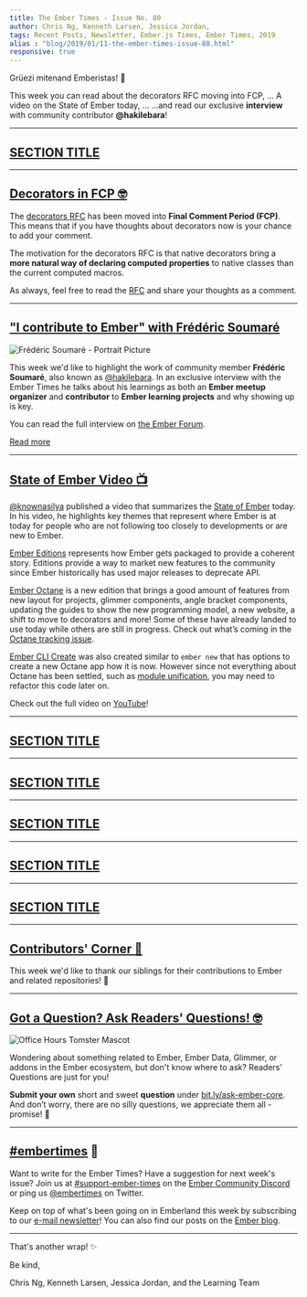 ```yaml
---
title: The Ember Times - Issue No. 80
author: Chris Ng, Kenneth Larsen, Jessica Jordan,
tags: Recent Posts, Newsletter, Ember.js Times, Ember Times, 2019
alias : "blog/2019/01/11-the-ember-times-issue-80.html"
responsive: true
---
```


Grüezi mitenand Emberistas! 🐹

This week you can read about the decorators RFC moving into FCP, ...
A video on the State of Ember today, ...
...and read our exclusive **interview** with community contributor **@hakilebara**!

---

## [SECTION TITLE](#section-url)


---
## [Decorators in FCP 🤓](https://github.com/emberjs/rfcs/pull/408)
<!-- alex ignore period -->
The [decorators RFC](https://github.com/NullVoxPopuli/rfcs/blob/decorators/text/0000-decorators.md) has been moved into **Final Comment Period (FCP)**. This means that if you have thoughts about decorators now is your chance to add your comment.

The motivation for the decorators RFC is that native decorators bring a **more natural way of declaring computed properties** to native classes than the current computed macros.

As always, feel free to read the [RFC](https://github.com/NullVoxPopuli/rfcs/blob/decorators/text/0000-decorators.md) and share your thoughts as a comment.

---

## ["I contribute to Ember" with Frédéric Soumaré](https://discuss.emberjs.com/t/i-contribute-to-ember-with-frederic-soumare/15995)

<div class="float-right padded portrait-frame"><img alt="Frédéric Soumaré - Portrait Picture" title="Frédéric Soumaré" src="/images/blog/emberjstimes/hakilebara.png" /></div>

This week we'd like to highlight the work of community member **Frédéric Soumaré**, also known as [@hakilebara](https://github.com/hakilebara).
In an exclusive interview with the Ember Times he talks about his learnings as both an **Ember meetup organizer** and **contributor** to **Ember learning projects** and why showing up is key.

You can read the full interview on [the Ember Forum](https://discuss.emberjs.com/t/i-contribute-to-ember-with-frederic-soumare/15995).

<a class="ember-button ember-button--centered" href="https://discuss.emberjs.com/t/i-contribute-to-ember-with-frederic-soumare/15995">Read more</a>


---

## [State of Ember Video 📺](https://youtu.be/rPxOhSu-VOk)

[@knownasilya](https://github.com/knownasilya) published a video that summarizes the [State of Ember](https://youtu.be/rPxOhSu-VOk) today. In his video, he highlights key themes that represent where Ember is at today for people who are not following too closely to developments or are new to Ember.

[Ember Editions](https://github.com/emberjs/rfcs/blob/9c7fe3f4e947b5f79050214334a98673494c25d7/text/0000-editions.md) represents how Ember gets packaged to provide a coherent story. Editions provide a way to market new features to the community since Ember historically has used major releases to deprecate API.

[Ember Octane](https://github.com/emberjs/rfcs/blob/26c4d83fb66568e1087a05818fb39a307ebf8da8/text/0000-roadmap-2018.md#ember-octane) is a new edition that brings a good amount of features from new layout for projects, glimmer components, angle bracket components, updating the guides to show the new programming model, a new website, a shift to move to decorators and more! Some of these have already landed to use today while others are still in progress. Check out what’s coming in the [Octane tracking issue](https://github.com/emberjs/ember.js/issues/17234).

[Ember CLI Create](https://github.com/gossi/ember-cli-create) was also created similar to `ember new` that has options to create a new Octane app how it is now. However since not everything about Octane has been settled, such as [module unification](https://github.com/emberjs/ember.js/issues/16373), you may need to refactor this code later on.

Check out the full video on [YouTube](https://youtu.be/rPxOhSu-VOk)!

---

## [SECTION TITLE](#section-url)


---

## [SECTION TITLE](#section-url)


---

## [SECTION TITLE](#section-url)


---

## [SECTION TITLE](#section-url)


---

## [SECTION TITLE](#section-url)


---


## [Contributors' Corner 👏](https://guides.emberjs.com/release/contributing/repositories/)

<p>This week we'd like to thank our siblings for their contributions to Ember and related repositories! 💖</p>

---

## [Got a Question? Ask Readers' Questions! 🤓](https://docs.google.com/forms/d/e/1FAIpQLScqu7Lw_9cIkRtAiXKitgkAo4xX_pV1pdCfMJgIr6Py1V-9Og/viewform)

<div class="blog-row">
  <img class="float-right small transparent padded" alt="Office Hours Tomster Mascot" title="Readers' Questions" src="/images/tomsters/officehours.png" />

  <p>Wondering about something related to Ember, Ember Data, Glimmer, or addons in the Ember ecosystem, but don't know where to ask? Readers’ Questions are just for you!</p>

<p><strong>Submit your own</strong> short and sweet <strong>question</strong> under <a href="https://bit.ly/ask-ember-core" target="rq">bit.ly/ask-ember-core</a>. And don’t worry, there are no silly questions, we appreciate them all - promise! 🤞</p>

</div>

---

## [#embertimes](https://emberjs.com/blog/tags/newsletter.html) 📰

Want to write for the Ember Times? Have a suggestion for next week's issue? Join us at [#support-ember-times](https://discordapp.com/channels/480462759797063690/485450546887786506) on the [Ember Community Discord](https://discordapp.com/invite/zT3asNS) or ping us [@embertimes](https://twitter.com/embertimes) on Twitter.

Keep on top of what's been going on in Emberland this week by subscribing to our [e-mail newsletter](https://the-emberjs-times.ongoodbits.com/)! You can also find our posts on the [Ember blog](https://emberjs.com/blog/tags/newsletter.html).

---


That's another wrap! ✨

Be kind,

Chris Ng, Kenneth Larsen, Jessica Jordan, and the Learning Team
